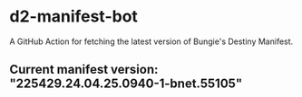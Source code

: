 # d2-manifest-bot
A GitHub Action for fetching the latest version of Bungie's Destiny Manifest.
## Current manifest version: "225429.24.04.25.0940-1-bnet.55105"
